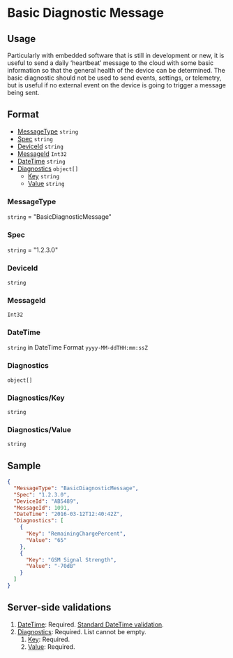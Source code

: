 # Basic Diagnostic Message
## Usage
Particularly with embedded software that is still in development or new, it is useful to send a daily ‘heartbeat’ message to the cloud with some basic information so that the general health of the device can be determined. The basic diagnostic should not be used to send events, settings, or telemetry, but is useful if no external event on the device is going to trigger a message being sent. 

## Format
* [MessageType](#messagetype) ```string```
* [Spec](#spec) ```string```
* [DeviceId](#deviceid) ```string```
* [MessageId](#messageid) ```Int32```
* [DateTime](#datetime) ```string```
* [Diagnostics](#diagnostics) ```object[]```
    * [Key](#diagnosticskey) ```string```
    * [Value](#diagnosticsvalue) ```string``` 

### MessageType
```string``` = "BasicDiagnosticMessage"
### Spec
```string``` = "1.2.3.0"
### DeviceId
```string``` 
### MessageId
```Int32```
### DateTime
```string``` in DateTime Format ```yyyy-MM-ddTHH:mm:ssZ```
### Diagnostics
```object[]```
### Diagnostics/Key
```string```

### Diagnostics/Value
```string```

## Sample
```JSON
{
  "MessageType": "BasicDiagnosticMessage",
  "Spec": "1.2.3.0",
  "DeviceId": "AB5489",
  "MessageId": 1091,
  "DateTime": "2016-03-12T12:40:42Z",
  "Diagnostics": [
    {
      "Key": "RemainingChargePercent",
      "Value": "65"
    },
    {
      "Key": "GSM Signal Strength",
      "Value": "-70dB"
    }
  ]
}
```

## Server-side validations
1.	[DateTime](#datetime): Required. [Standard DateTime validation](../00-UsageNotes/DateTime-Formatting.md#standardddateTimevalidation).
2.	[Diagnostics](#diagnostics): Required. List cannot be empty.
    1. [Key](#settingskey): Required.
    2. [Value](#settingsvalue): Required.
